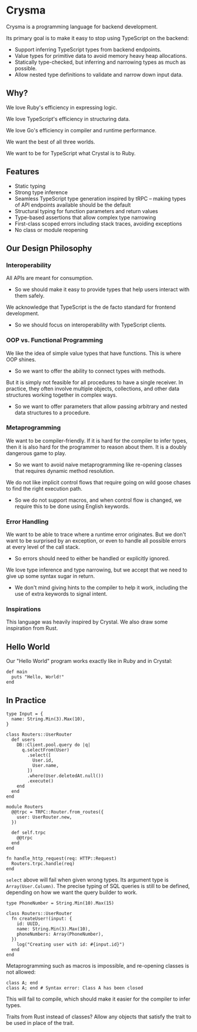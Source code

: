 # Crysma

Crysma is a programming language for backend development.

Its primary goal is to make it easy to stop using TypeScript on the backend:

- Support inferring TypeScript types from backend endpoints.
- Value types for primitive data to avoid memory heavy heap allocations.
- Statically type-checked, but inferring and narrowing types as much as possible.
- Allow nested type definitions to validate and narrow down input data.

## Why?

We love Ruby's efficiency in expressing logic.

We love TypeScript's efficiency in structuring data.

We love Go's efficiency in compiler and runtime performance.

We want the best of all three worlds.

We want to be for TypeScript what Crystal is to Ruby.

## Features

- Static typing
- Strong type inference
- Seamless TypeScript type generation inspired by tRPC – making types of API endpoints available should be the default
- Structural typing for function parameters and return values
- Type-based assertions that allow complex type narrowing
- First-class scoped errors including stack traces, avoiding exceptions
- No class or module reopening

## Our Design Philosophy

### Interoperability

All APIs are meant for consumption.

- So we should make it easy to provide types that help users interact with them safely.

We acknowledge that TypeScript is the de facto standard for frontend development.

- So we should focus on interoperability with TypeScript clients.

### OOP vs. Functional Programming

We like the idea of simple value types that have functions. This is where OOP shines.

- So we want to offer the ability to connect types with methods.

But it is simply not feasible for all procedures to have a single receiver. In practice, they often involve multiple objects, collections, and other data structures working together in complex ways.

- So we want to offer parameters that allow passing arbitrary and nested data structures to a procedure.

### Metaprogramming

We want to be compiler-friendly. If it is hard for the compiler to infer types, then it is also hard for the programmer to reason about them. It is a doubly dangerous game to play.

- So we want to avoid naive metaprogramming like re-opening classes that requires dynamic method resolution.

We do not like implicit control flows that require going on wild goose chases to find the right execution path.

- So we do not support macros, and when control flow is changed, we require this to be done using English keywords.

### Error Handling

We want to be able to trace where a runtime error originates. But we don't want to be surprised by an exception, or even to handle all possible errors at every level of the call stack.

- So errors should need to either be handled or explicitly ignored.

We love type inference and type narrowing, but we accept that we need to give up some syntax sugar in return.

- We don't mind giving hints to the compiler to help it work, including the use of extra keywords to signal intent.

### Inspirations

This language was heavily inspired by Crystal. We also draw some inspiration from Rust.

## Hello World

Our "Hello World" program works exactly like in Ruby and in Crystal:

```cr
def main
  puts "Hello, World!"
end
```

## In Practice

```cr
type Input = {
  name: String.Min(3).Max(10),
}

class Routers::UserRouter
  def users
    DB::Client.pool.query do |q|
      q.selectFrom(User)
        .select([
          User.id,
          User.name,
        ])
        .where(User.deletedAt.null())
        .execute()
    end
  end
end

module Routers
  @@trpc = TRPC::Router.from_routes({
    user: UserRouter.new,
  })

  def self.trpc
    @@trpc
  end
end

fn handle_http_request(req: HTTP::Request)
  Routers.trpc.handle(req)
end
```

`select` above will fail when given wrong types. Its argument type is `Array(User.Column)`. The precise typing of SQL queries is still to be defined, depending on how we want the query builder to work.

```cr
type PhoneNumber = String.Min(10).Max(15)

class Routers::UserRouter
  fn createUser!(input: {
    id: UUID,
    name: String.Min(3).Max(10),
    phoneNumbers: Array(PhoneNumber),
  })
    log("Creating user with id: #{input.id}")
  end
end
```

Metaprogramming such as macros is impossible, and re-opening classes is not allowed:

```cr
class A; end
class A; end # Syntax error: Class A has been closed
```

This will fail to compile, which should make it easier for the compiler to infer types.

Traits from Rust instead of classes? Allow any objects that satisfy the trait to be used in place of the trait.
